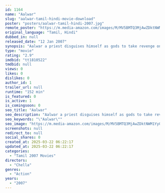 ```yaml
---
id: 1164
name: "Aalwar"
slug: "aalwar-tamil-hindi-movie-download"
poster: "posters/aalwar-tamil-hindi-2007.jpg"
remote_poster: "https://m.media-amazon.com/images/M/MV5BMTQ3MjAwZDktNWM1Yy00OTRlLWE3NmItMjRmZDk4OWRlZTA3XkEyXkFqcGdeQXVyMTEzNzg0Mjkx._V1_SX300.jpg"
original_language: "Tamil, Hindi"
dubbed_in: null
released_date: "12 Jan 2007"
synopsis: "Aalwar a priest disguises himself as gods to take revenge on the corrupted temple trustee who is responsible for the death of his mother and sister."
type: "movie"
rating: "2.9"
imdbid: "tt1810522"
tmdbid: null
views: 0
likes: 0
dislikes: 0
author_id: 1
trailer_url: null
runtime: "152 min"
is_featured: 0
is_active: 1
is_comingsoon: 0
seo_title: "Aalwar"
seo_description: "Aalwar a priest disguises himself as gods to take revenge on the corrupted temple trustee who is responsible for the death of his mother and sister."
seo_keywords: "\"Aalwar\""
seo_image: "https://m.media-amazon.com/images/M/MV5BMTQ3MjAwZDktNWM1Yy00OTRlLWE3NmItMjRmZDk4OWRlZTA3XkEyXkFqcGdeQXVyMTEzNzg0Mjkx._V1_SX300.jpg"
screenshots: null
redirect_to: null
social_shares: 0
created_at: 2025-03-22 06:22:17
updated_at: 2025-03-22 06:22:17
categories:
  - "Tamil 2007 Movies"
directors:
  - "Chella"
genres:
  - "Action"
years:
  - "2007"
---
```

